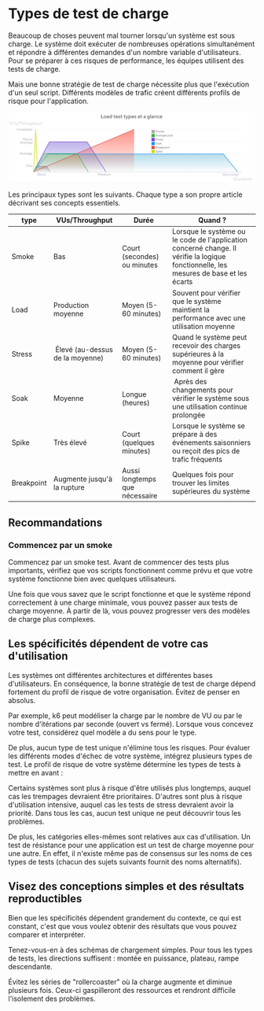 # Types de test de charge

Beaucoup de choses peuvent mal tourner lorsqu'un système est sous charge. Le système doit exécuter de nombreuses opérations simultanément et répondre à différentes demandes d'un nombre variable d'utilisateurs. Pour se préparer à ces risques de performance, les équipes utilisent des tests de charge.

Mais une bonne stratégie de test de charge nécessite plus que l'exécution d'un seul script. Différents modèles de trafic créent différents profils de risque pour l'application.

![alt text](../assets//chart-load-test-types-overview.png)

Les principaux types sont les suivants. Chaque type a son propre article décrivant ses concepts essentiels.

| type | VUs/Throughput | Durée | Quand ? |
| --- | --- | --- |--- |
| Smoke | Bas | Court (secondes)  ou minutes | Lorsque le système ou le code de l'application concerné change. Il vérifie la logique fonctionnelle, les mesures de base et les écarts |
| Load | Production moyenne | Moyen (5-60 minutes) | Souvent pour vérifier que le système maintient la performance avec une utilisation moyenne |
| Stress | Élevé (au-dessus de la moyenne) | Moyen (5-60 minutes) | Quand le système peut recevoir des charges supérieures à la moyenne pour vérifier comment il gère |
| Soak | Moyenne | Longue (heures) | Après des changements pour vérifier le système sous une utilisation continue prolongée |
| Spike | Très élevé | Court (quelques minutes) | Lorsque le système se prépare à des événements saisonniers ou reçoit des pics de trafic fréquents |
| Breakpoint | Augmente jusqu'à la rupture | Aussi longtemps que nécessaire | Quelques fois pour trouver les limites supérieures du système |

## Recommandations

### Commencez par un smoke

Commencez par un smoke test. Avant de commencer des tests plus importants, vérifiez que vos scripts fonctionnent comme prévu et que votre système fonctionne bien avec quelques utilisateurs.

Une fois que vous savez que le script fonctionne et que le système répond correctement à une charge minimale, vous pouvez passer aux tests de charge moyenne. À partir de là, vous pouvez progresser vers des modèles de charge plus complexes.

## Les spécificités dépendent de votre cas d'utilisation

Les systèmes ont différentes architectures et différentes bases d'utilisateurs. En conséquence, la bonne stratégie de test de charge dépend fortement du profil de risque de votre organisation. Évitez de penser en absolus.

Par exemple, k6 peut modéliser la charge par le nombre de VU ou par le nombre d'itérations par seconde (ouvert vs fermé). Lorsque vous concevez votre test, considérez quel modèle a du sens pour le type.

De plus, aucun type de test unique n'élimine tous les risques. Pour évaluer les différents modes d'échec de votre système, intégrez plusieurs types de test. Le profil de risque de votre système détermine les types de tests à mettre en avant :

Certains systèmes sont plus à risque d'être utilisés plus longtemps, auquel cas les trempages devraient être prioritaires.
D'autres sont plus à risque d'utilisation intensive, auquel cas les tests de stress devraient avoir la priorité.
Dans tous les cas, aucun test unique ne peut découvrir tous les problèmes.

De plus, les catégories elles-mêmes sont relatives aux cas d'utilisation. Un test de résistance pour une application est un test de charge moyenne pour une autre. En effet, il n'existe même pas de consensus sur les noms de ces types de tests (chacun des sujets suivants fournit des noms alternatifs).

## Visez des conceptions simples et des résultats reproductibles

Bien que les spécificités dépendent grandement du contexte, ce qui est constant, c'est que vous voulez obtenir des résultats que vous pouvez comparer et interpréter.

Tenez-vous-en à des schémas de chargement simples. Pour tous les types de tests, les directions suffisent : montée en puissance, plateau, rampe descendante.

Évitez les séries de "rollercoaster" où la charge augmente et diminue plusieurs fois. Ceux-ci gaspilleront des ressources et rendront difficile l'isolement des problèmes.
